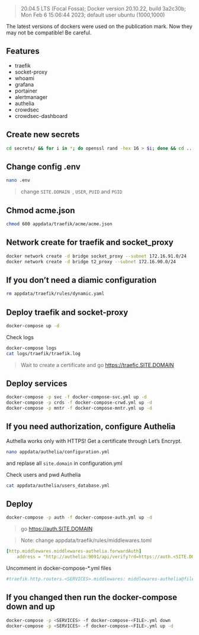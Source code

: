 >20.04.5 LTS (Focal Fossa); Docker version 20.10.22, build 3a2c30b; Mon Feb  6 15:06:44 2023; default user ubuntu (1000,1000)

The latest versions of dockers were used on the publication mark. Now they may not be compatible! Be careful.
## Features
- traefik
- socket-proxy
- whoami
- grafana
- portainer
- alertmanager
- authelia
- crowdsec
- crowdsec-dashboard

## Create new secrets
```bash
cd secrets/ && for i in *; do openssl rand -hex 16 > $i; done && cd ..
```
## Change config .env
```bash
nano .env
```
> change `SITE.DOMAIN `, `USER`, `PUID` and `PGID`

## Chmod acme.json
```bash
chmod 600 appdata/traefik/acme/acme.json
```

## Network create for traefik and socket_proxy 
```bash
docker network create -d bridge socket_proxy --subnet 172.16.91.0/24
docker network create -d bridge t2_proxy --subnet 172.16.90.0/24
```
## If you don’t need a diamic configuration 
```bash
rm appdata/traefik/rules/dynamic.yaml
```

## Deploy traefik and socket-proxy
```bash
docker-compose up -d
```

Check logs
```bash
docker-compose logs
cat logs/traefik/traefik.log
```
> Wait to create a certificate and go https://traefic.SITE.DOMAIN

## Deploy services
```bash
docker-compose -p svc -f docker-compose-svc.yml up -d
docker-compose -p crds -f docker-compose-crwd.yml up -d
docker-compose -p mntr -f docker-compose-mntr.yml up -d
```

## If you need authorization, configure Authelia
Authella works only with HTTPS! Get a certificate through Let’s Encrypt. 
```bash
nano appdata/authelia/configuration.yml
```
and replase all `site.domain` in configuration.yml 

Check users and pwd Authelia
```bash
cat appdata/authelia/users_database.yml
```
## Deploy
```bash
docker-compose -p auth -f docker-compose-auth.yml up -d
```
> go https://auth.SITE.DOMAIN

> Note: change appdata/traefik/rules/middlewares.toml 

```yaml
[http.middlewares.middlewares-authelia.forwardAuth]
    address = "http://authelia:9091/api/verify?rd=https://auth.<SITE.DOMAIN>"
```
Uncomment in docker-compose-*.yml files
```yaml
#traefik.http.routers.<SERVICES>.middlewares: middlewares-authelia@file
```

## If you changed then run the docker-compose down and up 
```bash
docker-compose -p <SERVICES> -f docker-compose-<FILE>.yml down
docker-compose -p <SERVICES> -f docker-compose-<FILE>.yml up -d
```

